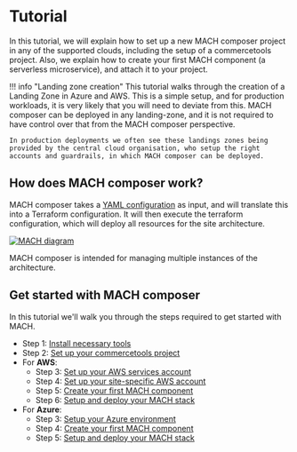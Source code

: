 # Tutorial

In this tutorial, we will explain how to set up a new MACH composer project in
any of the supported clouds, including the setup of a commercetools project.
Also, we explain how to create your first MACH component (a serverless
microservice), and attach it to your project.

!!! info "Landing zone creation"
This tutorial walks through the creation of a Landing Zone in Azure and AWS. This is a simple setup, and for production
workloads, it is very likely that you will need to deviate from this. MACH composer can be deployed in any landing-zone, and
it is not required to have control over that from the MACH composer perspective.

    In production deployments we often see these landings zones being provided by the central cloud organisation, who setup the right accounts and guardrails, in which MACH composer can be deployed.

## How does MACH composer work?

MACH composer takes a [YAML configuration](../reference/syntax/index.md) as
input, and will translate this into a Terraform configuration. It will then
execute the terraform configuration, which will deploy all resources for the
site architecture.

[![MACH diagram](../_img/mach.png)](../_img/mach.png)

MACH composer is intended for managing multiple instances of the architecture.

## Get started with MACH composer

In this tutorial we'll walk you through the steps required to get started with MACH.

- Step 1: [Install necessary tools](./step-1-installation.md)
- Step 2: [Set up your commercetools project](./step-2-setup-ct.md)
- For **AWS**:
    - Step 3: [Set up your AWS services account](./aws/step-3-setup-aws-services.md)
    - Step 4: [Set up your site-specific AWS account](./aws/step-4-setup-aws-site.md)
    - Step 5: [Create your first MACH component](./aws/step-5-create-component.md)
    - Step 6: [Setup and deploy your MACH stack](./aws/step-6-create-mach-stack.md)
- For **Azure**:
    - Step 3: [Setup your Azure environment](./azure/step-3-setup-azure.md)
    - Step 4: [Create your first MACH component](./azure/step-4-create-component.md)
    - Step 5: [Setup and deploy your MACH stack](./azure/step-5-create-mach-stack.md)
